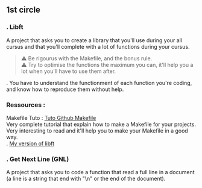 ## 1st circle
### . Libft
  A project that asks you to create a library that you'll use during your all cursus and that you'll complete with a lot of functions during your cursus.

  > :warning: Be rigourus with the Makefile, and the bonus rule. </br>
  > :warning: Try to optimise the functions the maximum you can, it'll help you a lot when you'll have to use them after.

  . You have to understand the functionment of each function you're coding, and know how to reproduce them without help.

  ### Ressources :
   Makefile Tuto : [Tuto Github Makefile](https://github.com/clemedon/Makefile_tutor) </br>
   Very complete tutorial that explain how to make a Makefile for your projects. Very interesting to read and it'll help you to make your Makefile in a good way. </br>
   . [My version of libft](https://github.com/ntsfrt/42-ressources/libft)

### . Get Next Line (GNL)
  A project that asks you to code a function that read a full line in a document (a line is a string that end with "\n" or the end of the document).
